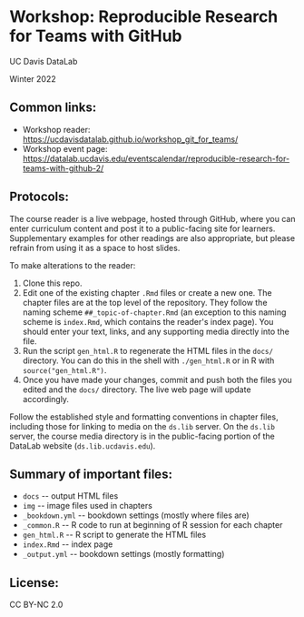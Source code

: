 Workshop: Reproducible Research for Teams with GitHub
=====================================================

UC Davis DataLab

Winter 2022

Common links:
-------------

* Workshop reader: https://ucdavisdatalab.github.io/workshop_git_for_teams/
* Workshop event page: https://datalab.ucdavis.edu/eventscalendar/reproducible-research-for-teams-with-github-2/

Protocols:
----------

The course reader is a live webpage, hosted through GitHub, where you can enter curriculum content and 
post it to a public-facing site for learners. Supplementary examples for other readings are also 
appropriate, but please refrain from using it as a space to host slides.

To make alterations to the reader:

1. Clone this repo.
2. Edit one of the existing chapter `.Rmd` files or create a new one. The
   chapter files are at the top level of the repository. They follow the naming
   scheme `##_topic-of-chapter.Rmd` (an exception to this naming scheme is
   `index.Rmd`, which contains the reader's index page). You should enter your
   text, links, and any supporting media directly into the file.
3. Run the script `gen_html.R` to regenerate the HTML files in the `docs/`
   directory. You can do this in the shell with `./gen_html.R` or in R with
   `source("gen_html.R")`.
4. Once you have made your changes, commit and push both the files you edited
   and the `docs/` directory. The live web page will update accordingly.

Follow the established style and formatting conventions in chapter files,
including those for linking to media on the `ds.lib` server. On the `ds.lib`
server, the course media directory is in the public-facing portion of the
DataLab website (`ds.lib.ucdavis.edu`).

Summary of important files:
---------------------------

* `docs` -- output HTML files
* `img` -- image files used in chapters
* `_bookdown.yml` -- bookdown settings (mostly where files are)
* `_common.R` -- R code to run at beginning of R session for each chapter
* `gen_html.R` -- R script to generate the HTML files
* `index.Rmd` -- index page
* `_output.yml` -- bookdown settings (mostly formatting)

License:
---------------------------
CC BY-NC 2.0
